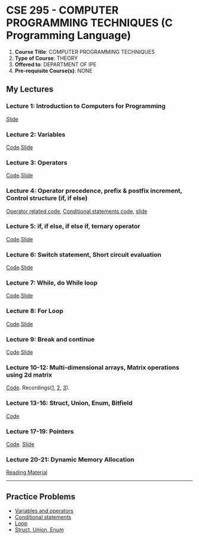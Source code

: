# CSE 295 - COMPUTER PROGRAMMING TECHNIQUES (C Programming Language)
1. **Course Title**: COMPUTER PROGRAMMING TECHNIQUES  
2. **Type of Course**: THEORY  
3. **Offered to**: DEPARTMENT OF IPE  
4. **Pre-requisite Course(s)**: NONE  

## My Lectures

### Lecture 1: Introduction to Computers for Programming  
[Slide](https://docs.google.com/presentation/d/15Y51PUgsW5OakXdZFfa8qHhcaLV-nKkc1Pmd1AkI99o/edit?usp=sharing)  
### Lecture 2: Variables  
[Code](./variables/).[Slide](https://docs.google.com/presentation/d/1qYLthoMqjaD4CBdUid5w_x8jylcaG7AX1t8YucCIxu8/edit?usp=sharing)  
### Lecture 3: Operators  
[Code](./operators/).[Slide](https://docs.google.com/presentation/d/1qYLthoMqjaD4CBdUid5w_x8jylcaG7AX1t8YucCIxu8/edit?usp=sharing)  
### Lecture 4: Operator precedence, prefix & postfix increment, Control structure (if, if else)
[Operator related code](./operators/), [Conditional statements code](./conditional/), [slide](https://docs.google.com/presentation/d/1mcBhrPgwE0_MojRC1GcmfDMaf_aYk1t1dE8_zY_8Kt0/edit?usp=sharing)
### Lecture 5: if, if else, if else if, ternary operator
[Code](./conditional/).[Slide](https://docs.google.com/presentation/d/1mcBhrPgwE0_MojRC1GcmfDMaf_aYk1t1dE8_zY_8Kt0/edit?usp=sharing)  
### Lecture 6: Switch statement, Short circuit evaluation 
[Code](./conditional/).[Slide](https://docs.google.com/presentation/d/1mcBhrPgwE0_MojRC1GcmfDMaf_aYk1t1dE8_zY_8Kt0/edit?usp=sharing)  
### Lecture 7: While, do While loop
[Code](./loop/).[Slide](https://docs.google.com/presentation/d/1mcBhrPgwE0_MojRC1GcmfDMaf_aYk1t1dE8_zY_8Kt0/edit?usp=sharing)  
### Lecture 8: For Loop
[Code](./loop/).[Slide](https://docs.google.com/presentation/d/1mcBhrPgwE0_MojRC1GcmfDMaf_aYk1t1dE8_zY_8Kt0/edit?usp=sharing)  
### Lecture 9: Break and continue
[Code](./loop/).[Slide](https://docs.google.com/presentation/d/1mcBhrPgwE0_MojRC1GcmfDMaf_aYk1t1dE8_zY_8Kt0/edit?usp=sharing)  

### Lecture 10-12: Multi-dimensional arrays, Matrix operations using 2d matrix
[Code](./multi-dimensional-array/).
Recordings([1](https://youtu.be/gvNwoS1vJXw), [2](https://youtu.be/s0-CHQ77BQ8), [3](https://youtu.be/avPldF8nhFo)).


### Lecture 13-16: Struct, Union, Enum, Bitfield 
[Code](./structure_union_enum_bitfield/) 


### Lecture 17-19: Pointers

[Code](./pointers/).
[Slide](https://docs.google.com/presentation/d/18Qdg1KCIP5hVz9_Ze43DH58ZDhTDhfS8/edit?usp=sharing&ouid=117096245255767727845&rtpof=true&sd=true)


### Lecture 20-21: Dynamic Memory Allocation

[Reading Material](./dynamic_memory_allocation/README.md)

---

## Practice Problems
- [Variables and operators](./practice/vars_and_ops/README.md)
- [Conditional statements](./practice/conditional/README.md)
- [Loop](./practice/loops/README.md)
- [Struct, Union, Enum](./practice/structure_union_enum/README.md)